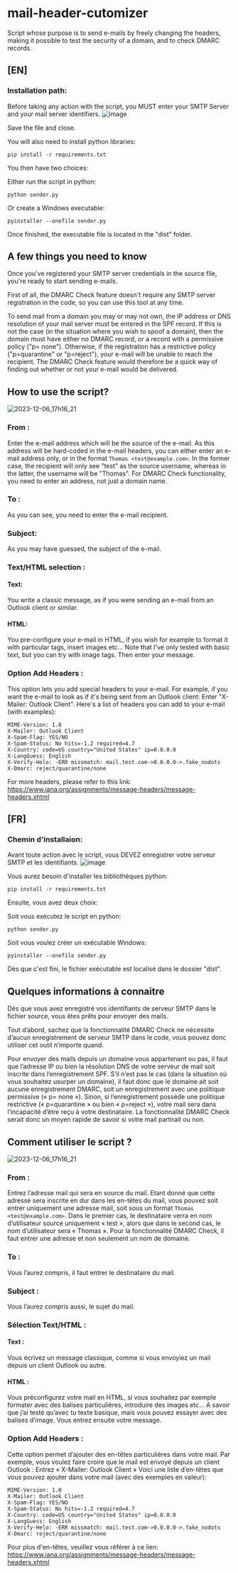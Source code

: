 # mail-header-cutomizer
Script whose purpose is to send e-mails by freely changing the headers, making it possible to test the security of a domain, and to check DMARC records.

## [EN]

### Installation path:

Before taking any action with the script, you MUST enter your SMTP Server and your mail server identifiers.
![image](https://github.com/ThomasDuke/mail-header-customizer/assets/51382343/bacabbd8-95cf-4d01-8460-7d338783433c)

Save the file and close.

You will also need to install python libraries:

```
pip install -r requirements.txt
```

You then have two choices:

Either run the script in python:
```
python sender.py
```
Or create a Windows executable:
```
pyinstaller --onefile sender.py
```
Once finished, the executable file is located in the "dist" folder.

## A few things you need to know

Once you've registered your SMTP server credentials in the source file, you're ready to start sending e-mails.

First of all, the DMARC Check feature doesn't require any SMTP server registration in the code, so you can use this tool at any time.

To send mail from a domain you may or may not own, the IP address or DNS resolution of your mail server must be entered in the SPF record. If this is not the case (in the situation where you wish to spoof a domain), then the domain must have either no DMARC record, or a record with a permissive policy ("p= none"). Otherwise, if the registration has a restrictive policy ("p=quarantine" or "p=reject"), your e-mail will be unable to reach the recipient.
The DMARC Check feature would therefore be a quick way of finding out whether or not your e-mail would be delivered.

## How to use the script?

![2023-12-06_17h16_21](https://github.com/ThomasDuke/mail-header-customizer/assets/51382343/a74685b4-5f30-43ad-85c9-e60bb322ad5d)


### From :
Enter the e-mail address which will be the source of the e-mail. As this address will be hard-coded in the e-mail headers, you can either enter an e-mail address only, or in the format ```Thomas <test@example.com>```. In the former case, the recipient will only see "test" as the source username, whereas in the latter, the username will be "Thomas".
For DMARC Check functionality, you need to enter an address, not just a domain name.

### To :
 As you can see, you need to enter the e-mail recipient.

### Subject:
As you may have guessed, the subject of the e-mail.

### Text/HTML selection :
#### Text:
You write a classic message, as if you were sending an e-mail from an Outlook client or similar.

#### HTML:
You pre-configure your e-mail in HTML, if you wish for example to format it with particular tags, insert images etc... Note that I've only tested with basic text, but you can try with image tags.
Then enter your message.

### Option Add Headers :
This option lets you add special headers to your e-mail. For example, if you want the e-mail to look as if it's being sent from an Outlook client:
Enter "X-Mailer: Outlook Client".
Here's a list of headers you can add to your e-mail (with examples):
```
MIME-Version: 1.0
X-Mailer: Outlook Client
X-Spam-Flag: YES/NO
X-Spam-Status: No hits=-1.2 required=4.7
X-Country: code=US country="United States" ip=0.0.0.0
X-LangGuess: English
X-Verify-Helo: -ERR missmatch: mail.test.com->0.0.0.0->.fake_nodots
X-Dmarc: reject/quarantine/none
```
For more headers, please refer to this link: https://www.iana.org/assignments/message-headers/message-headers.xhtml

## [FR]

### Chemin d'installaion:

Avant toute action avec le script, vous DEVEZ enregistrer votre serveur SMTP et les identifiants.
![image](https://github.com/ThomasDuke/mail-header-customizer/assets/51382343/bacabbd8-95cf-4d01-8460-7d338783433c)

Vous aurez besoin d'installer les bibliothèques python:

```
pip install -r requirements.txt
```

Ensuite, vous avez deux choix:

Soit vous exécutez le script en python:
```
python sender.py
```
Soit vous voulez créer un exécutable Windows:
```
pyinstaller --onefile sender.py
```
Dès que c'est fini, le fichier exécutable est localisé dans le dossier "dist".

## Quelques informations à connaitre

Dès que vous avez enregistré vos identifiants de serveur SMTP dans le fichier source, vous êtes prêts pour envoyer des mails.

Tout d’abord, sachez que la fonctionnalité DMARC Check ne nécessite d’aucun enregistrement de serveur SMTP dans le code, vous pouvez donc utiliser cet outil n’importe quand.

Pour envoyer des mails depuis un domaine vous appartenant ou pas, il faut que l’adresse IP ou bien la résolution DNS de votre serveur de mail soit inscrite dans l’enregistrement SPF. S’il n’est pas le cas (dans la situation où vous souhaitez usurper un domaine), il faut donc que le domaine ait soit aucune enregistrement DMARC, soit un enregistrement avec une politique permissive (« p= none »). Sinon, si l’enregistrement possède une politique restrictive (« p=quarantine » ou bien « p=reject »), votre mail sera dans l’incapacité d’être reçu à votre destinataire.
La fonctionnalité DMARC Check serait donc un moyen rapide de savoir si votre mail partirait ou non.

## Comment utiliser le script ?
 
![2023-12-06_17h16_21](https://github.com/ThomasDuke/mail-header-customizer/assets/51382343/01d6cf9a-cc33-4575-9d85-2554c076e443)

### From :
Entrez l’adresse mail qui sera en source du mail. Etant donné que cette adresse sera inscrite en dur dans les en-têtes du mail, vous pouvez soit entrer uniquement une adresse mail, soit sous un format ```Thomas <test@example.com>```. Dans le premier cas, le destinataire verra en nom d’utilisateur source uniquement « test », alors que dans le second cas, le nom d’utilisateur sera « Thomas ».
Pour la fonctionnalité DMARC Check, il faut entrer une adresse et non seulement un nom de domaine.

### To :
 Vous l’aurez compris, il faut entrer le destinataire du mail.

### Subject :
Vous l’aurez compris aussi, le sujet du mail.

### Sélection Text/HTML :
#### Text :
Vous écrivez un message classique, comme si vous envoyiez un mail depuis un client Outlook ou autre.

#### HTML :
Vous préconfigurez votre mail en HTML, si vous souhaitez par exemple formater avec des balises particulières, introduire des images etc… A savoir que j’ai testé qu’avec tu texte basique, mais vous pouvez essayer avec des balises d’image.
Vous entrez ensuite votre message.

### Option Add Headers :
Cette option permet d’ajouter des en-têtes particulières dans votre mail. Par exemple, vous voulez faire croire que le mail est envoyé depuis un client Outlook :
Entrez « X-Mailer: Outlook Client »
Voici une liste d’en-têtes que vous pouvez ajouter dans votre mail (avec des exemples en valeur):
```
MIME-Version: 1.0
X-Mailer: Outlook Client
X-Spam-Flag: YES/NO
X-Spam-Status: No hits=-1.2 required=4.7
X-Country: code=US country="United States" ip=0.0.0.0
X-LangGuess: English
X-Verify-Helo: -ERR missmatch: mail.test.com->0.0.0.0->.fake_nodots
X-Dmarc: reject/quarantine/none
```
Pour plus d'en-têtes, veuillez vous référer à ce lien: https://www.iana.org/assignments/message-headers/message-headers.xhtml
